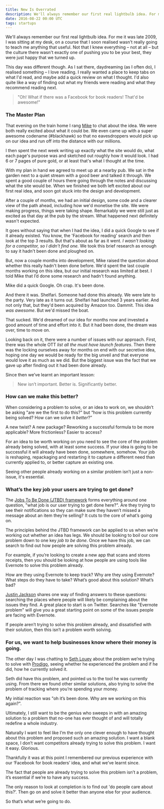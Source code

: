 ```yaml
---
title: New Is Overrated
description: We'll always remember our first real lightbulb idea. For me it was late 2009, I was sitting at my desk, on a course that I soon realised wasn't really going to teach me anything that useful.
date: 2016-08-22 00:00 UTC
tags: startups
---
```


We'll always remember our first real lightbulb idea. For me it was late 2009, I was sitting at my desk, on a course that I soon realised wasn't really going to teach me anything that useful. Not that I knew everything – not at all – but the culture there wasn't exactly one of pushing you to be your best, they were just happy that we turned up.

This day was different though. As I sat there, daydreaming (as I often do), I realised something – I love reading. I really wanted a place to keep tabs on what I'd read, and maybe add a quick review on what I thought. I'd also quite like a way of finding out what my friends were reading and what they recommend reading next.

> "Oh! What if there was a Facebook for book readers! That'd be awesome!"

### The Master Plan

That evening on the train home I rang [Mike](https://twitter.com/mikeaag) to chat about the idea. We were both really excited about what it could be. We even came up with a super awesome codename (#blackhawk) so that no eavesdroppers would pick up on our idea and run off into the distance with our millions.

I then spent the next week writing up exactly what the site would do, what each page's purpose was and sketched out roughly how it would look. I had 6 or 7 pages of pure gold, or at least that's what I thought at the time.

With my plan in hand we agreed to meet up at a nearby pub. We sat in the garden next to a quiet stream with a good beer and talked it through. We spent a good couple of hours there going through the notes and discussing what the site would be. When we finished we both left excited about our first real idea, and soon got stuck into the design and development.

After a couple of months, we had an initial design, some code and a clearer view of the path ahead, including how we'd monetise the site. We were making progress, things were taking shape. Remarkably we were still just as excited as that day at the pub by the stream. What happened next definitely wasn't expected.

It goes without saying that when I had the idea, I did a quick Google to see if it already existed. You know, the 'Facebook for reading' search and then look at the top 3 results. But that's about as far as it went. _I wasn't looking for a competitor, so I didn't find one._ We took this brief research as enough to say it hadn't been done and ploughed on.

But, now a couple months into development, Mike raised the question about whether this really hadn't been done before. We'd spent the last couple months working on this idea, but our initial research was limited at best. I told Mike that I’d done some research and hadn't found anything.

Mike did a quick Google. Oh crap. It's been done.

And there it was. Shelfari. Someone had done this already. We were late to the party. Very late as it turns out. Shelfari had launched 3 years earlier. And not only that, but they'd been acquired by Amazon too. Dammit. This idea _was awesome_. But we'd missed the boat.

That sucked. We'd dreamed of our idea for months now and invested a good amount of time and effort into it. But it had been done, the dream was over, time to move on.

Looking back on it, there were a number of issues with our approach. First, there was the whole OTT _list all the must have launch features_. Then there was the locking ourselves away for months on end with our secretive idea, hoping one day we would be ready for the big unveil and that everyone would love it as much as we did. But the biggest issue was the fact that we gave up after finding out it had been done already.

Since then we’ve learnt an important lesson:

> New isn’t important. Better is. Significantly better.

### How can we make this better?

When considering a problem to solve, or an idea to work on, we shouldn’t be asking "are we the first to do this?" but “how is this problem currently being solved? How can we solve it _better_?”

A new twist? A new package? Reworking a successful formula to be more applicable? More frictionless? Easier to access?

For an idea to be worth working on you need to see the core of the problem already being solved, with at least some success. If your idea is going to be successful it will already have been done, somewhere, somehow. Your job is reshaping, repackaging and restarting it to capture a different need than currently applied to, or better capture an existing one.

Seeing other people already working on a similar problem isn’t just a non-issue, it's essential.

### What’s the key job your users are trying to get done?

The [Jobs To Be Done (JTBD) framework](https://blog.intercom.io/using-job-stories-design-features-ui-ux/) forms everything around one question, "what job is our user trying to get done here?". Are they trying to see their notifications so they can make sure they haven’t missed a message about an item they’re selling? It cuts to the core of what’s going on.

The principles behind the JTBD framework can be applied to us when we’re working out whether an idea has legs. We should be looking to boil our core problem down to one key _job to be done_. Once we have this job, we can search to find out how people are solving this problem already.

For example, if you’re looking to create a new app that scans and stores receipts, then you should be looking at how people are using tools like Evernote to solve this problem already.

How are they using Evernote to keep track? Why are they using Evernote? What steps do they have to take? What’s good about this solution? What’s bad?

[Justin Jackson](http://twitter.com/mijustin) shares one way of finding answers to these questions: searching the places where people will likely be complaining about the issues they find. A great place to start is on Twitter. Searches like "Evernote problem" will give you a great starting point on some of the issues people are facing with Evernote.

If people aren’t trying to solve this problem already, and dissatisfied with their solution, then this isn’t a problem worth solving.

### For us, we want to help businesses know where their money is going.

The other day I was chatting to [Seth Louey](https://twitter.com/sethlouey) about the problem we’re trying to solve with [Prodigo](https://prodigo.co/), seeing whether he experienced the problem and if he did, how he currently solved it.

Seth did have this problem, and pointed us to the tool he was currently using. From there we found other similar solutions, also trying to solve the problem of tracking where you’re spending your money.

My initial reaction was "oh it’s been done. Why are we working on this again?".

Ultimately, I still want to be the genius who sweeps in with an amazing solution to a problem that no-one has ever thought of and will totally redefine a whole industry.

Naturally I want to feel like I’m the only one clever enough to have thought about this problem and proposed such an amazing solution. I want a blank space, I don’t want competitors already trying to solve this problem. I want it easy. Glorious.

Thankfully it was at this point I remembered our previous experience with our ‘Facebook for book readers’ idea, and what we’ve learnt since.

The fact that people are already trying to solve this problem isn’t a problem, it’s essential if we’re to have any success.

The only reason to look at completion is to find out 'do people care about this?’. Then go on and solve it better than anyone else for your audience.

So that’s what we’re going to do.
